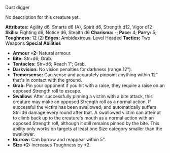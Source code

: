 Dust digger

No description for this creature yet.

**Attributes:** Agility d6, Smarts d6 (A), Spirit d6, Strength d12,
Vigor d12
**Skills:** Fighting d6, Notice d6, Stealth d6
**Charisma:** -; **Pace:** 4; **Parry:** 5; **Toughness:** 12 (2)
**Edges:** Ambidextrous, Level Headed
**Tactics:** Two Weapons
**Special Abilities**
- **Armour +2:** Natural armour.
- **Bite:** Str+d6; Grab.
- **Tentacles:** Str+d6; Reach 1"; Grab.
- **Darkvision:** No vision penalties for darkness (range 12").
- **Tremorsense:** Can sense and accurately pinpoint anything within
12" that's in contact with the ground.
- **Grab:** Pin your opponent if you hit with a raise, they require a
raise on an opposed Strength roll to escape.
- **Swallow:** After successfully pinning a victim with a bite attack,
this creature may make an opposed Strength roll as a normal action. If
successful the victim has been swallowed, and automatically suffers
Str+d6 damage every round after that. A swallowed victim can attempt to
climb back up to the creature's mouth as a normal action with an
opposed Strength roll, although it still remains pinned by the bite.
This ability only works on targets at least one Size category smaller
than the swallower.
- **Burrow:** Can burrow and reappear within 5".
- **Size +2:** Increases Toughness by +2.

